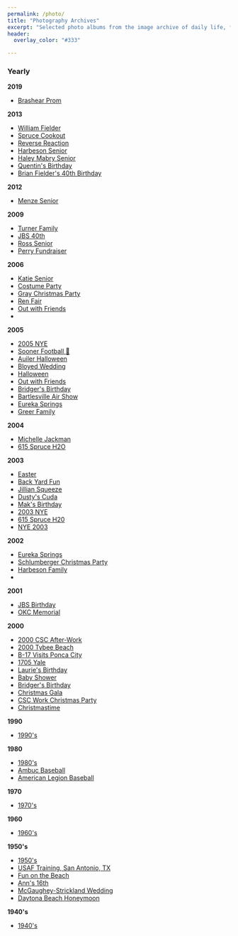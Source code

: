 ```yaml
---
permalink: /photo/
title: "Photography Archives"
excerpt: "Selected photo albums from the image archive of daily life, family gatherings and special events."
header:
  overlay_color: "#333"

---
```

### Yearly
**2019**
- [Brashear Prom](https://photos.app.goo.gl/d943QsctTfo6SNim9)

**2013**
- [William Fielder](https://photos.app.goo.gl/XSXPufNGHmppngoR6)
- [Spruce Cookout](https://photos.app.goo.gl/Hyy9jUYQrAXBgCgv9)
- [Reverse Reaction](https://photos.app.goo.gl/RozeAZCKhfkZPcfy7)
- [Harbeson Senior](https://photos.app.goo.gl/mJTzPoHow7uEVRgo7)
- [Haley Mabry Senior](https://photos.app.goo.gl/BryrSK6FsUxBaKU87)
- [Quentin's Birthday](https://photos.app.goo.gl/7Hk5JNpeZZY3CTfC8)
- [Brian Fielder's 40th Birthday](https://photos.app.goo.gl/zMSyPeVdZixMHRzz8)

**2012**
- [Menze Senior](https://photos.app.goo.gl/N6ugoxCNcmkXtUJdA)

**2009**
- [Turner Family](https://photos.app.goo.gl/vQjEmpuq4N3M9NUK9)
- [JBS 40th](https://photos.app.goo.gl/4zprbK6wBVsavGkK8)
- [Ross Senior](https://photos.app.goo.gl/Ekm4boexEwqCvr7L9)
- [Perry Fundraiser](https://photos.app.goo.gl/nnFeRpX1JHzS5uGbA)

**2006**
- [Katie Senior](https://photos.app.goo.gl/jFzn4Kxq7pDL4XwAA)
- [Costume Party](https://photos.app.goo.gl/EbYAiwBVmgve9Bdu5)
- [Gray Christmas Party](https://photos.app.goo.gl/Chj9rSzug84EKFKQ6)
- [Ren Fair](https://photos.app.goo.gl/b44fgGYKmwdxuLRK8)
- [Out with Friends](https://photos.app.goo.gl/y71dvW4eoLB1nXjLA)
- 

**2005**
- [2005 NYE](https://photos.app.goo.gl/XWz8sBFtFXT2gF768)
- [Sooner Football 🏈](https://photos.app.goo.gl/Vu5cfejqLqKLSaWT9)
- [Auiler Halloween](https://photos.app.goo.gl/mBze7JkVKhYauBGm6)
- [Bloyed Wedding](https://photos.app.goo.gl/dfaSFSESUMxAaD9t9)
- [Halloween](https://photos.app.goo.gl/wbZp89wBY7Yw8bco8)
- [Out with Friends](https://photos.app.goo.gl/ofH1ntETEX8CcnUN6)
- [Bridger's Birthday](https://photos.app.goo.gl/v298RjHWgtqYSmcq6)
- [Bartlesville Air Show](https://photos.app.goo.gl/qbtHBhHj9wsBnuqP9)
- [Eureka Springs](https://photos.app.goo.gl/YwMT1c7mBcWgqXv19)
- [Greer Family](https://photos.app.goo.gl/3o6byVWrrMr5D2T47)

**2004**
- [Michelle Jackman](https://photos.app.goo.gl/vucM4GiUD4AWm3fh7)
- [615 Spruce H2O](https://photos.app.goo.gl/sbXzgpbbsdH5Q1S38)

**2003**
- [Easter](https://photos.app.goo.gl/DvQExg7o1f2FFri87)
- [Back Yard Fun](https://photos.app.goo.gl/gLj3PpN3YgEkScJR7)
- [Jillian Squeeze](https://photos.app.goo.gl/Vi7Xn2928RTY7ULg9)
- [Dusty's Cuda](https://photos.app.goo.gl/Qd7gEUV5ua1RGztc8)
- [Mak's Birthday](https://photos.app.goo.gl/KALpfMknz4EBxfmc6)
- [2003 NYE](https://photos.app.goo.gl/WDPcX1PpSju1QhNt6)
- [615 Spruce H20](https://photos.app.goo.gl/sbXzgpbbsdH5Q1S38)
- [NYE 2003](https://photos.app.goo.gl/WDPcX1PpSju1QhNt6)

**2002**
- [Eureka Springs](https://photos.app.goo.gl/bkx3a1eEg5FryEbg6)
- [Schlumberger Christmas Party](https://photos.app.goo.gl/SV9y5im3JcWebKVd6)
- [Harbeson Family](https://photos.app.goo.gl/p8EJJm4CkkvHBcqu8)
- []()

**2001**
- [JBS Birthday](https://photos.app.goo.gl/qF45GXLgyiBD7SaE9)
- [OKC Memorial](https://photos.app.goo.gl/4TzYfPAYTD3AtDvg9)

**2000**
- [2000 CSC After-Work](https://photos.app.goo.gl/HJbL2mipK4WpoZkEA)
- [2000 Tybee Beach](https://photos.app.goo.gl/MNxrh8R4CfiSDP956)
- [B-17 Visits Ponca City](https://photos.app.goo.gl/9U6c86fBJ5QfSzcD6)
- [1705 Yale](https://photos.app.goo.gl/R2pndGb4rsNNH9Q87)
- [Laurie's Birthday](https://photos.app.goo.gl/ebYTB9Q6ECcgSSEs9)
- [Baby Shower](https://photos.app.goo.gl/sTLjdWLFnwYgwgnV7)
- [Bridger's Birthday](https://photos.app.goo.gl/Rh8jPjWbQ2gGhtY29)
- [Christmas Gala](https://photos.app.goo.gl/PaNThP1RmnKybRYD8)
- [CSC Work Christmas Party](https://photos.app.goo.gl/FdVd1RRqRCiFono17)
- [Christmastime](https://photos.app.goo.gl/6VAhVBsjSYrsHz4F9)

**1990**
- [1990's](https://photos.app.goo.gl/5xmQeGDi232TQQP97)

**1980**
- [1980's](https://photos.app.goo.gl/p7C5WGkFcSSqSBFU7)
- [Ambuc Baseball](https://photos.app.goo.gl/DuceBsSXmB9o93Tq7)
- [American Legion Baseball](https://photos.app.goo.gl/F4v2yWd1jGJkpViw5)

**1970**
- [1970's](https://photos.app.goo.gl/Y1E2CT3JEekCFzPu6)

**1960**
- [1960's](https://photos.app.goo.gl/EWq6RnfCwsXgz8LCA)

**1950's**
- [1950's](https://photos.app.goo.gl/CahZu83HXGsyca8x7)
- [USAF Training, San Antonio, TX](https://photos.app.goo.gl/AyuZexm2nBVppJxy5)
- [Fun on the Beach](https://photos.app.goo.gl/6F1bjn5XLmwQMmMF7)
- [Ann's 16th](https://photos.app.goo.gl/MzTFyriRxP866RWw7)
- [McGaughey-Strickland Wedding](https://photos.app.goo.gl/GYq1yJbDcaRzka579)
- [Daytona Beach Honeymoon](https://photos.app.goo.gl/ckWttTeXqQrVn12e8)

**1940's**
- [1940's](https://photos.app.goo.gl/uxnbwdo61iiSTtXc8)
